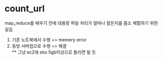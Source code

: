 # count_url

map_reduce를 배우기 전에 대용량 파일 처리가 얼마나 힘든지를 몸소 체험하기 위한 실습

1) 기존 노트북에서 수행 => memery error
2) 동방 서버컴으로 수행 => 해결 <br>
** 그냥 ec2에 ebs 5gb이상으로 돌리면 될 듯
